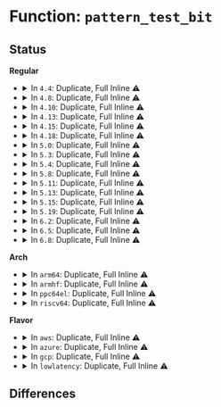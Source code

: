 # Function: <code>pattern_test_bit</code>

## Status
<b>Regular</b>
<ul>
<li>
<details>
<summary>In <code>4.4</code>: Duplicate, Full Inline ⚠️</summary>

**Collision:** Static Duplication

**Inline:** Full

**Transformation:** False

**Instances:**

```
In drivers/video/console/fbcon_rotate.c (ffffffff814679e2)
Location: drivers/video/console/fbcon_rotate.h:23
Inline: True
Inline callers:
  - drivers/video/console/fbcon_rotate.c:fbcon_rotate_font
  - drivers/video/console/fbcon_rotate.c:fbcon_rotate_font
  - drivers/video/console/fbcon_rotate.c:fbcon_rotate_font
```
```
In drivers/video/console/fbcon_cw.c (ffffffff81468527)
Location: drivers/video/console/fbcon_rotate.h:23
Inline: True
Inline callers:
  - drivers/video/console/fbcon_cw.c:cw_cursor
```
```
In drivers/video/console/fbcon_ccw.c (ffffffff8146a885)
Location: drivers/video/console/fbcon_rotate.h:23
Inline: True
Inline callers:
  - drivers/video/console/fbcon_ccw.c:ccw_cursor
```
</details>
</li>
<li>
<details>
<summary>In <code>4.8</code>: Duplicate, Full Inline ⚠️</summary>

**Collision:** Static Duplication

**Inline:** Full

**Transformation:** False

**Instances:**

```
In drivers/video/console/fbcon_rotate.c (ffffffff814b5c90)
Location: drivers/video/console/fbcon_rotate.h:23
Inline: True
Inline callers:
  - drivers/video/console/fbcon_rotate.c:fbcon_rotate_font
  - drivers/video/console/fbcon_rotate.c:fbcon_rotate_font
  - drivers/video/console/fbcon_rotate.c:fbcon_rotate_font
```
```
In drivers/video/console/fbcon_cw.c (ffffffff814b67fe)
Location: drivers/video/console/fbcon_rotate.h:23
Inline: True
Inline callers:
  - drivers/video/console/fbcon_cw.c:cw_cursor
```
```
In drivers/video/console/fbcon_ccw.c (ffffffff814b8ba9)
Location: drivers/video/console/fbcon_rotate.h:23
Inline: True
Inline callers:
  - drivers/video/console/fbcon_ccw.c:ccw_cursor
```
</details>
</li>
<li>
<details>
<summary>In <code>4.10</code>: Duplicate, Full Inline ⚠️</summary>

**Collision:** Static Duplication

**Inline:** Full

**Transformation:** False

**Instances:**

```
In drivers/video/console/fbcon_rotate.c (ffffffff814d7cc0)
Location: drivers/video/console/fbcon_rotate.h:23
Inline: True
Inline callers:
  - drivers/video/console/fbcon_rotate.c:fbcon_rotate_font
  - drivers/video/console/fbcon_rotate.c:fbcon_rotate_font
  - drivers/video/console/fbcon_rotate.c:fbcon_rotate_font
```
```
In drivers/video/console/fbcon_cw.c (ffffffff814d882e)
Location: drivers/video/console/fbcon_rotate.h:23
Inline: True
Inline callers:
  - drivers/video/console/fbcon_cw.c:cw_cursor
```
```
In drivers/video/console/fbcon_ccw.c (ffffffff814dabb9)
Location: drivers/video/console/fbcon_rotate.h:23
Inline: True
Inline callers:
  - drivers/video/console/fbcon_ccw.c:ccw_cursor
```
</details>
</li>
<li>
<details>
<summary>In <code>4.13</code>: Duplicate, Full Inline ⚠️</summary>

**Collision:** Static Duplication

**Inline:** Full

**Transformation:** False

**Instances:**

```
In drivers/video/console/fbcon_rotate.c (ffffffff814e3968)
Location: drivers/video/console/fbcon_rotate.h:23
Inline: True
Inline callers:
  - drivers/video/console/fbcon_rotate.c:fbcon_rotate_font
  - drivers/video/console/fbcon_rotate.c:fbcon_rotate_font
  - drivers/video/console/fbcon_rotate.c:fbcon_rotate_font
```
```
In drivers/video/console/fbcon_cw.c (ffffffff814e45af)
Location: drivers/video/console/fbcon_rotate.h:23
Inline: True
Inline callers:
  - drivers/video/console/fbcon_cw.c:cw_cursor
```
```
In drivers/video/console/fbcon_ccw.c (ffffffff814e68e1)
Location: drivers/video/console/fbcon_rotate.h:23
Inline: True
Inline callers:
  - drivers/video/console/fbcon_ccw.c:ccw_cursor
```
</details>
</li>
<li>
<details>
<summary>In <code>4.15</code>: Duplicate, Full Inline ⚠️</summary>

**Collision:** Static Duplication

**Inline:** Full

**Transformation:** False

**Instances:**

```
In drivers/video/fbdev/core/fbcon_rotate.c (ffffffff8152cabb)
Location: drivers/video/fbdev/core/fbcon_rotate.h:23
Inline: True
Inline callers:
  - drivers/video/fbdev/core/fbcon_rotate.c:fbcon_rotate_font
  - drivers/video/fbdev/core/fbcon_rotate.c:fbcon_rotate_font
  - drivers/video/fbdev/core/fbcon_rotate.c:fbcon_rotate_font
```
```
In drivers/video/fbdev/core/fbcon_cw.c (ffffffff8152d728)
Location: drivers/video/fbdev/core/fbcon_rotate.h:23
Inline: True
Inline callers:
  - drivers/video/fbdev/core/fbcon_cw.c:cw_cursor
```
```
In drivers/video/fbdev/core/fbcon_ccw.c (ffffffff8152faba)
Location: drivers/video/fbdev/core/fbcon_rotate.h:23
Inline: True
Inline callers:
  - drivers/video/fbdev/core/fbcon_ccw.c:ccw_cursor
```
</details>
</li>
<li>
<details>
<summary>In <code>4.18</code>: Duplicate, Full Inline ⚠️</summary>

**Collision:** Static Duplication

**Inline:** Full

**Transformation:** False

**Instances:**

```
In drivers/video/fbdev/core/fbcon_rotate.c (ffffffff8156264f)
Location: drivers/video/fbdev/core/fbcon_rotate.h:23
Inline: True
Inline callers:
  - drivers/video/fbdev/core/fbcon_rotate.c:fbcon_rotate_font
  - drivers/video/fbdev/core/fbcon_rotate.c:fbcon_rotate_font
  - drivers/video/fbdev/core/fbcon_rotate.c:fbcon_rotate_font
```
```
In drivers/video/fbdev/core/fbcon_cw.c (ffffffff81563609)
Location: drivers/video/fbdev/core/fbcon_rotate.h:23
Inline: True
Inline callers:
  - drivers/video/fbdev/core/fbcon_cw.c:cw_cursor
```
```
In drivers/video/fbdev/core/fbcon_ccw.c (ffffffff81565975)
Location: drivers/video/fbdev/core/fbcon_rotate.h:23
Inline: True
Inline callers:
  - drivers/video/fbdev/core/fbcon_ccw.c:ccw_cursor
```
</details>
</li>
<li>
<details>
<summary>In <code>5.0</code>: Duplicate, Full Inline ⚠️</summary>

**Collision:** Static Duplication

**Inline:** Full

**Transformation:** False

**Instances:**

```
In drivers/video/fbdev/core/fbcon_rotate.c (ffffffff8157a07f)
Location: drivers/video/fbdev/core/fbcon_rotate.h:23
Inline: True
Inline callers:
  - drivers/video/fbdev/core/fbcon_rotate.c:fbcon_rotate_font
  - drivers/video/fbdev/core/fbcon_rotate.c:fbcon_rotate_font
  - drivers/video/fbdev/core/fbcon_rotate.c:fbcon_rotate_font
```
```
In drivers/video/fbdev/core/fbcon_cw.c (ffffffff8157b059)
Location: drivers/video/fbdev/core/fbcon_rotate.h:23
Inline: True
Inline callers:
  - drivers/video/fbdev/core/fbcon_cw.c:cw_cursor
```
```
In drivers/video/fbdev/core/fbcon_ccw.c (ffffffff8157d3bc)
Location: drivers/video/fbdev/core/fbcon_rotate.h:23
Inline: True
Inline callers:
  - drivers/video/fbdev/core/fbcon_ccw.c:ccw_cursor
```
</details>
</li>
<li>
<details>
<summary>In <code>5.3</code>: Duplicate, Full Inline ⚠️</summary>

**Collision:** Static Duplication

**Inline:** Full

**Transformation:** False

**Instances:**

```
In drivers/video/fbdev/core/fbcon_rotate.c (ffffffff815aa602)
Location: drivers/video/fbdev/core/fbcon_rotate.h:23
Inline: True
Inline callers:
  - drivers/video/fbdev/core/fbcon_rotate.c:fbcon_rotate_font
  - drivers/video/fbdev/core/fbcon_rotate.c:fbcon_rotate_font
  - drivers/video/fbdev/core/fbcon_rotate.c:fbcon_rotate_font
```
```
In drivers/video/fbdev/core/fbcon_cw.c (ffffffff815ab5e4)
Location: drivers/video/fbdev/core/fbcon_rotate.h:23
Inline: True
Inline callers:
  - drivers/video/fbdev/core/fbcon_cw.c:cw_cursor
```
```
In drivers/video/fbdev/core/fbcon_ccw.c (ffffffff815ad98a)
Location: drivers/video/fbdev/core/fbcon_rotate.h:23
Inline: True
Inline callers:
  - drivers/video/fbdev/core/fbcon_ccw.c:ccw_cursor
```
</details>
</li>
<li>
<details>
<summary>In <code>5.4</code>: Duplicate, Full Inline ⚠️</summary>

**Collision:** Static Duplication

**Inline:** Full

**Transformation:** False

**Instances:**

```
In drivers/video/fbdev/core/fbcon_rotate.c (ffffffff815cb582)
Location: drivers/video/fbdev/core/fbcon_rotate.h:23
Inline: True
Inline callers:
  - drivers/video/fbdev/core/fbcon_rotate.c:fbcon_rotate_font
  - drivers/video/fbdev/core/fbcon_rotate.c:fbcon_rotate_font
  - drivers/video/fbdev/core/fbcon_rotate.c:fbcon_rotate_font
```
```
In drivers/video/fbdev/core/fbcon_cw.c (ffffffff815cc564)
Location: drivers/video/fbdev/core/fbcon_rotate.h:23
Inline: True
Inline callers:
  - drivers/video/fbdev/core/fbcon_cw.c:cw_cursor
```
```
In drivers/video/fbdev/core/fbcon_ccw.c (ffffffff815ce90a)
Location: drivers/video/fbdev/core/fbcon_rotate.h:23
Inline: True
Inline callers:
  - drivers/video/fbdev/core/fbcon_ccw.c:ccw_cursor
```
</details>
</li>
<li>
<details>
<summary>In <code>5.8</code>: Duplicate, Full Inline ⚠️</summary>

**Collision:** Static Duplication

**Inline:** Full

**Transformation:** False

**Instances:**

```
In drivers/video/fbdev/core/fbcon_rotate.c (ffffffff81674e8d)
Location: drivers/video/fbdev/core/fbcon_rotate.h:23
Inline: True
Inline callers:
  - drivers/video/fbdev/core/fbcon_rotate.c:fbcon_rotate_font
  - drivers/video/fbdev/core/fbcon_rotate.c:fbcon_rotate_font
  - drivers/video/fbdev/core/fbcon_rotate.c:fbcon_rotate_font
```
```
In drivers/video/fbdev/core/fbcon_cw.c (ffffffff81675ee2)
Location: drivers/video/fbdev/core/fbcon_rotate.h:23
Inline: True
Inline callers:
  - drivers/video/fbdev/core/fbcon_cw.c:cw_cursor
```
```
In drivers/video/fbdev/core/fbcon_ccw.c (ffffffff816782f2)
Location: drivers/video/fbdev/core/fbcon_rotate.h:23
Inline: True
Inline callers:
  - drivers/video/fbdev/core/fbcon_ccw.c:ccw_cursor
```
</details>
</li>
<li>
<details>
<summary>In <code>5.11</code>: Duplicate, Full Inline ⚠️</summary>

**Collision:** Static Duplication

**Inline:** Full

**Transformation:** False

**Instances:**

```
In drivers/video/fbdev/core/fbcon_rotate.c (ffffffff81694f72)
Location: drivers/video/fbdev/core/fbcon_rotate.h:23
Inline: True
Inline callers:
  - drivers/video/fbdev/core/fbcon_rotate.c:fbcon_rotate_font
  - drivers/video/fbdev/core/fbcon_rotate.c:fbcon_rotate_font
  - drivers/video/fbdev/core/fbcon_rotate.c:fbcon_rotate_font
```
```
In drivers/video/fbdev/core/fbcon_cw.c (ffffffff81695fb2)
Location: drivers/video/fbdev/core/fbcon_rotate.h:23
Inline: True
Inline callers:
  - drivers/video/fbdev/core/fbcon_cw.c:cw_cursor
```
```
In drivers/video/fbdev/core/fbcon_ccw.c (ffffffff81698382)
Location: drivers/video/fbdev/core/fbcon_rotate.h:23
Inline: True
Inline callers:
  - drivers/video/fbdev/core/fbcon_ccw.c:ccw_cursor
```
</details>
</li>
<li>
<details>
<summary>In <code>5.13</code>: Duplicate, Full Inline ⚠️</summary>

**Collision:** Static Duplication

**Inline:** Full

**Transformation:** False

**Instances:**

```
In drivers/video/fbdev/core/fbcon_rotate.c (ffffffff81677d24)
Location: drivers/video/fbdev/core/fbcon_rotate.h:23
Inline: True
Inline callers:
  - drivers/video/fbdev/core/fbcon_rotate.c:fbcon_rotate_font
  - drivers/video/fbdev/core/fbcon_rotate.c:fbcon_rotate_font
  - drivers/video/fbdev/core/fbcon_rotate.c:fbcon_rotate_font
```
```
In drivers/video/fbdev/core/fbcon_cw.c (ffffffff81678d87)
Location: drivers/video/fbdev/core/fbcon_rotate.h:23
Inline: True
Inline callers:
  - drivers/video/fbdev/core/fbcon_cw.c:cw_cursor
```
```
In drivers/video/fbdev/core/fbcon_ccw.c (ffffffff8167b19a)
Location: drivers/video/fbdev/core/fbcon_rotate.h:23
Inline: True
Inline callers:
  - drivers/video/fbdev/core/fbcon_ccw.c:ccw_cursor
```
</details>
</li>
<li>
<details>
<summary>In <code>5.15</code>: Duplicate, Full Inline ⚠️</summary>

**Collision:** Static Duplication

**Inline:** Full

**Transformation:** False

**Instances:**

```
In drivers/video/fbdev/core/fbcon_rotate.c (ffffffff816ecc34)
Location: drivers/video/fbdev/core/fbcon_rotate.h:23
Inline: True
Inline callers:
  - drivers/video/fbdev/core/fbcon_rotate.c:fbcon_rotate_font
  - drivers/video/fbdev/core/fbcon_rotate.c:fbcon_rotate_font
  - drivers/video/fbdev/core/fbcon_rotate.c:fbcon_rotate_font
```
```
In drivers/video/fbdev/core/fbcon_cw.c (ffffffff816edba2)
Location: drivers/video/fbdev/core/fbcon_rotate.h:23
Inline: True
Inline callers:
  - drivers/video/fbdev/core/fbcon_cw.c:cw_cursor
```
```
In drivers/video/fbdev/core/fbcon_ccw.c (ffffffff816efd6e)
Location: drivers/video/fbdev/core/fbcon_rotate.h:23
Inline: True
Inline callers:
  - drivers/video/fbdev/core/fbcon_ccw.c:ccw_cursor
```
</details>
</li>
<li>
<details>
<summary>In <code>5.19</code>: Duplicate, Full Inline ⚠️</summary>

**Collision:** Static Duplication

**Inline:** Full

**Transformation:** False

**Instances:**

```
In drivers/video/fbdev/core/fbcon_rotate.c (ffffffff81818207)
Location: drivers/video/fbdev/core/fbcon_rotate.h:23
Inline: True
Inline callers:
  - drivers/video/fbdev/core/fbcon_rotate.c:fbcon_rotate_font
  - drivers/video/fbdev/core/fbcon_rotate.c:fbcon_rotate_font
  - drivers/video/fbdev/core/fbcon_rotate.c:fbcon_rotate_font
```
```
In drivers/video/fbdev/core/fbcon_cw.c (ffffffff81819222)
Location: drivers/video/fbdev/core/fbcon_rotate.h:23
Inline: True
Inline callers:
  - drivers/video/fbdev/core/fbcon_cw.c:cw_cursor
```
```
In drivers/video/fbdev/core/fbcon_ccw.c (ffffffff8181b570)
Location: drivers/video/fbdev/core/fbcon_rotate.h:23
Inline: True
Inline callers:
  - drivers/video/fbdev/core/fbcon_ccw.c:ccw_cursor
```
</details>
</li>
<li>
<details>
<summary>In <code>6.2</code>: Duplicate, Full Inline ⚠️</summary>

**Collision:** Static Duplication

**Inline:** Full

**Transformation:** False

**Instances:**

```
In drivers/video/fbdev/core/fbcon_rotate.c (ffffffff819475c7)
Location: drivers/video/fbdev/core/fbcon_rotate.h:23
Inline: True
Inline callers:
  - drivers/video/fbdev/core/fbcon_rotate.c:fbcon_rotate_font
  - drivers/video/fbdev/core/fbcon_rotate.c:fbcon_rotate_font
  - drivers/video/fbdev/core/fbcon_rotate.c:fbcon_rotate_font
```
```
In drivers/video/fbdev/core/fbcon_cw.c (ffffffff8194865c)
Location: drivers/video/fbdev/core/fbcon_rotate.h:23
Inline: True
Inline callers:
  - drivers/video/fbdev/core/fbcon_cw.c:cw_cursor
```
```
In drivers/video/fbdev/core/fbcon_ccw.c (ffffffff8194aaba)
Location: drivers/video/fbdev/core/fbcon_rotate.h:23
Inline: True
Inline callers:
  - drivers/video/fbdev/core/fbcon_ccw.c:ccw_cursor
```
</details>
</li>
<li>
<details>
<summary>In <code>6.5</code>: Duplicate, Full Inline ⚠️</summary>

**Collision:** Static Duplication

**Inline:** Full

**Transformation:** False

**Instances:**

```
In drivers/video/fbdev/core/fbcon_rotate.c (ffffffff8198bc05)
Location: drivers/video/fbdev/core/fbcon_rotate.h:23
Inline: True
Inline callers:
  - drivers/video/fbdev/core/fbcon_rotate.c:fbcon_rotate_font
  - drivers/video/fbdev/core/fbcon_rotate.c:fbcon_rotate_font
  - drivers/video/fbdev/core/fbcon_rotate.c:fbcon_rotate_font
```
```
In drivers/video/fbdev/core/fbcon_cw.c (ffffffff8198ccbe)
Location: drivers/video/fbdev/core/fbcon_rotate.h:23
Inline: True
Inline callers:
  - drivers/video/fbdev/core/fbcon_cw.c:cw_cursor
```
```
In drivers/video/fbdev/core/fbcon_ccw.c (ffffffff8198f0bc)
Location: drivers/video/fbdev/core/fbcon_rotate.h:23
Inline: True
Inline callers:
  - drivers/video/fbdev/core/fbcon_ccw.c:ccw_cursor
```
</details>
</li>
<li>
<details>
<summary>In <code>6.8</code>: Duplicate, Full Inline ⚠️</summary>

**Collision:** Static Duplication

**Inline:** Full

**Transformation:** False

**Instances:**

```
In drivers/video/fbdev/core/fbcon_rotate.c (ffffffff819d5b25)
Location: drivers/video/fbdev/core/fbcon_rotate.h:23
Inline: True
Inline callers:
  - drivers/video/fbdev/core/fbcon_rotate.c:fbcon_rotate_font
  - drivers/video/fbdev/core/fbcon_rotate.c:fbcon_rotate_font
  - drivers/video/fbdev/core/fbcon_rotate.c:fbcon_rotate_font
```
```
In drivers/video/fbdev/core/fbcon_cw.c (ffffffff819d6bde)
Location: drivers/video/fbdev/core/fbcon_rotate.h:23
Inline: True
Inline callers:
  - drivers/video/fbdev/core/fbcon_cw.c:cw_cursor
```
```
In drivers/video/fbdev/core/fbcon_ccw.c (ffffffff819d8fdc)
Location: drivers/video/fbdev/core/fbcon_rotate.h:23
Inline: True
Inline callers:
  - drivers/video/fbdev/core/fbcon_ccw.c:ccw_cursor
```
</details>
</li>
</ul>
<b>Arch</b>
<ul>
<li>
<details>
<summary>In <code>arm64</code>: Duplicate, Full Inline ⚠️</summary>

**Collision:** Static Duplication

**Inline:** Full

**Transformation:** False

**Instances:**

```
In drivers/video/fbdev/core/fbcon_rotate.c (ffff800010754a38)
Location: drivers/video/fbdev/core/fbcon_rotate.h:23
Inline: True
Inline callers:
  - drivers/video/fbdev/core/fbcon_rotate.c:fbcon_rotate_font
  - drivers/video/fbdev/core/fbcon_rotate.c:fbcon_rotate_font
  - drivers/video/fbdev/core/fbcon_rotate.c:fbcon_rotate_font
```
```
In drivers/video/fbdev/core/fbcon_cw.c (ffff8000107558d0)
Location: drivers/video/fbdev/core/fbcon_rotate.h:23
Inline: True
Inline callers:
  - drivers/video/fbdev/core/fbcon_cw.c:cw_cursor
```
```
In drivers/video/fbdev/core/fbcon_ccw.c (ffff800010757798)
Location: drivers/video/fbdev/core/fbcon_rotate.h:23
Inline: True
Inline callers:
  - drivers/video/fbdev/core/fbcon_ccw.c:ccw_cursor
```
</details>
</li>
<li>
<details>
<summary>In <code>armhf</code>: Duplicate, Full Inline ⚠️</summary>

**Collision:** Static Duplication

**Inline:** Full

**Transformation:** False

**Instances:**

```
In drivers/video/fbdev/core/fbcon_rotate.c (c08d7138)
Location: drivers/video/fbdev/core/fbcon_rotate.h:23
Inline: True
Inline callers:
  - drivers/video/fbdev/core/fbcon_rotate.c:fbcon_rotate_font
  - drivers/video/fbdev/core/fbcon_rotate.c:fbcon_rotate_font
  - drivers/video/fbdev/core/fbcon_rotate.c:fbcon_rotate_font
```
```
In drivers/video/fbdev/core/fbcon_cw.c (c08d818c)
Location: drivers/video/fbdev/core/fbcon_rotate.h:23
Inline: True
Inline callers:
  - drivers/video/fbdev/core/fbcon_cw.c:cw_cursor
```
```
In drivers/video/fbdev/core/fbcon_ccw.c (c08d9e78)
Location: drivers/video/fbdev/core/fbcon_rotate.h:23
Inline: True
Inline callers:
  - drivers/video/fbdev/core/fbcon_ccw.c:ccw_cursor
```
</details>
</li>
<li>
<details>
<summary>In <code>ppc64el</code>: Duplicate, Full Inline ⚠️</summary>

**Collision:** Static Duplication

**Inline:** Full

**Transformation:** False

**Instances:**

```
In drivers/video/fbdev/core/fbcon_rotate.c (c0000000008b90f0)
Location: drivers/video/fbdev/core/fbcon_rotate.h:23
Inline: True
Inline callers:
  - drivers/video/fbdev/core/fbcon_rotate.c:fbcon_rotate_font
  - drivers/video/fbdev/core/fbcon_rotate.c:fbcon_rotate_font
  - drivers/video/fbdev/core/fbcon_rotate.c:fbcon_rotate_font
```
```
In drivers/video/fbdev/core/fbcon_cw.c (c0000000008ba410)
Location: drivers/video/fbdev/core/fbcon_rotate.h:23
Inline: True
Inline callers:
  - drivers/video/fbdev/core/fbcon_cw.c:cw_cursor
```
```
In drivers/video/fbdev/core/fbcon_ccw.c (c0000000008bcb80)
Location: drivers/video/fbdev/core/fbcon_rotate.h:23
Inline: True
Inline callers:
  - drivers/video/fbdev/core/fbcon_ccw.c:ccw_cursor
```
</details>
</li>
<li>
<details>
<summary>In <code>riscv64</code>: Duplicate, Full Inline ⚠️</summary>

**Collision:** Static Duplication

**Inline:** Full

**Transformation:** False

**Instances:**

```
In drivers/video/fbdev/core/fbcon_rotate.c (ffffffe00050151e)
Location: drivers/video/fbdev/core/fbcon_rotate.h:23
Inline: True
Inline callers:
  - drivers/video/fbdev/core/fbcon_rotate.c:fbcon_rotate_font
  - drivers/video/fbdev/core/fbcon_rotate.c:fbcon_rotate_font
  - drivers/video/fbdev/core/fbcon_rotate.c:fbcon_rotate_font
```
```
In drivers/video/fbdev/core/fbcon_cw.c (ffffffe000502394)
Location: drivers/video/fbdev/core/fbcon_rotate.h:23
Inline: True
Inline callers:
  - drivers/video/fbdev/core/fbcon_cw.c:cw_cursor
```
```
In drivers/video/fbdev/core/fbcon_ccw.c (ffffffe000503f22)
Location: drivers/video/fbdev/core/fbcon_rotate.h:23
Inline: True
Inline callers:
  - drivers/video/fbdev/core/fbcon_ccw.c:ccw_cursor
```
</details>
</li>
</ul>
<b>Flavor</b>
<ul>
<li>
<details>
<summary>In <code>aws</code>: Duplicate, Full Inline ⚠️</summary>

**Collision:** Static Duplication

**Inline:** Full

**Transformation:** False

**Instances:**

```
In drivers/video/fbdev/core/fbcon_rotate.c (ffffffff815bf592)
Location: drivers/video/fbdev/core/fbcon_rotate.h:23
Inline: True
Inline callers:
  - drivers/video/fbdev/core/fbcon_rotate.c:fbcon_rotate_font
  - drivers/video/fbdev/core/fbcon_rotate.c:fbcon_rotate_font
  - drivers/video/fbdev/core/fbcon_rotate.c:fbcon_rotate_font
```
```
In drivers/video/fbdev/core/fbcon_cw.c (ffffffff815c0574)
Location: drivers/video/fbdev/core/fbcon_rotate.h:23
Inline: True
Inline callers:
  - drivers/video/fbdev/core/fbcon_cw.c:cw_cursor
```
```
In drivers/video/fbdev/core/fbcon_ccw.c (ffffffff815c291a)
Location: drivers/video/fbdev/core/fbcon_rotate.h:23
Inline: True
Inline callers:
  - drivers/video/fbdev/core/fbcon_ccw.c:ccw_cursor
```
</details>
</li>
<li>
<details>
<summary>In <code>azure</code>: Duplicate, Full Inline ⚠️</summary>

**Collision:** Static Duplication

**Inline:** Full

**Transformation:** False

**Instances:**

```
In drivers/video/fbdev/core/fbcon_rotate.c (ffffffff815ae372)
Location: drivers/video/fbdev/core/fbcon_rotate.h:23
Inline: True
Inline callers:
  - drivers/video/fbdev/core/fbcon_rotate.c:fbcon_rotate_font
  - drivers/video/fbdev/core/fbcon_rotate.c:fbcon_rotate_font
  - drivers/video/fbdev/core/fbcon_rotate.c:fbcon_rotate_font
```
```
In drivers/video/fbdev/core/fbcon_cw.c (ffffffff815af354)
Location: drivers/video/fbdev/core/fbcon_rotate.h:23
Inline: True
Inline callers:
  - drivers/video/fbdev/core/fbcon_cw.c:cw_cursor
```
```
In drivers/video/fbdev/core/fbcon_ccw.c (ffffffff815b16fa)
Location: drivers/video/fbdev/core/fbcon_rotate.h:23
Inline: True
Inline callers:
  - drivers/video/fbdev/core/fbcon_ccw.c:ccw_cursor
```
</details>
</li>
<li>
<details>
<summary>In <code>gcp</code>: Duplicate, Full Inline ⚠️</summary>

**Collision:** Static Duplication

**Inline:** Full

**Transformation:** False

**Instances:**

```
In drivers/video/fbdev/core/fbcon_rotate.c (ffffffff815bfb22)
Location: drivers/video/fbdev/core/fbcon_rotate.h:23
Inline: True
Inline callers:
  - drivers/video/fbdev/core/fbcon_rotate.c:fbcon_rotate_font
  - drivers/video/fbdev/core/fbcon_rotate.c:fbcon_rotate_font
  - drivers/video/fbdev/core/fbcon_rotate.c:fbcon_rotate_font
```
```
In drivers/video/fbdev/core/fbcon_cw.c (ffffffff815c0b04)
Location: drivers/video/fbdev/core/fbcon_rotate.h:23
Inline: True
Inline callers:
  - drivers/video/fbdev/core/fbcon_cw.c:cw_cursor
```
```
In drivers/video/fbdev/core/fbcon_ccw.c (ffffffff815c2eaa)
Location: drivers/video/fbdev/core/fbcon_rotate.h:23
Inline: True
Inline callers:
  - drivers/video/fbdev/core/fbcon_ccw.c:ccw_cursor
```
</details>
</li>
<li>
<details>
<summary>In <code>lowlatency</code>: Duplicate, Full Inline ⚠️</summary>

**Collision:** Static Duplication

**Inline:** Full

**Transformation:** False

**Instances:**

```
In drivers/video/fbdev/core/fbcon_rotate.c (ffffffff815d96c2)
Location: drivers/video/fbdev/core/fbcon_rotate.h:23
Inline: True
Inline callers:
  - drivers/video/fbdev/core/fbcon_rotate.c:fbcon_rotate_font
  - drivers/video/fbdev/core/fbcon_rotate.c:fbcon_rotate_font
  - drivers/video/fbdev/core/fbcon_rotate.c:fbcon_rotate_font
```
```
In drivers/video/fbdev/core/fbcon_cw.c (ffffffff815da6a4)
Location: drivers/video/fbdev/core/fbcon_rotate.h:23
Inline: True
Inline callers:
  - drivers/video/fbdev/core/fbcon_cw.c:cw_cursor
```
```
In drivers/video/fbdev/core/fbcon_ccw.c (ffffffff815dca4a)
Location: drivers/video/fbdev/core/fbcon_rotate.h:23
Inline: True
Inline callers:
  - drivers/video/fbdev/core/fbcon_ccw.c:ccw_cursor
```
</details>
</li>
</ul>

## Differences
